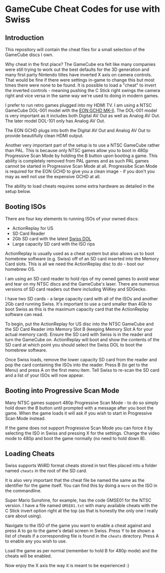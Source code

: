 # GameCube Cheat Codes for use with Swiss

## Introduction

This repository will contain the cheat files for a small selection of the GameCube discs I own.

Why cheat in the first place? The GameCube era felt like many companies were still trying to work out the best defaults for the 3D generation and many first party Nintendo titles have inverted X axis on camera controls. That would be fine if there were settings in-game to change this but most times there were none to be found. It is possible to load a "cheat" to invert the inverted controls - meaning pushing the C Stick right swings the camera right and vice versa in the same way we're used to doing in modern games.

I prefer to run retro games plugged into my HDMI TV. I am using a NTSC GameCube DOL-001 model with the [EON GCHD MK-II](https://www.eongaming.tech/). The DOL-001 model is very important as it includes both Digital AV Out as well as Analog AV Out. The later model DOL-101 only has Analog AV Out.

The EON GCHD plugs into both the Digital AV Out and Analog AV Out to provide beautifully clean HDMI output.

Another very important part of the setup is to use a NTSC GameCube rather than PAL. This is because only NTSC games allow you to boot in 480p Progressive Scan Mode by holding the B button upon booting a game. This ability is completely removed from PAL games and as such PAL games cannot be started in Progressive Scan Mode at all. Progressibe Scan Mode is required for the EON GCHD to give you a clean image - if you don't you may as well not use the expensive GCHD at all.

The ability to load cheats requires some extra hardware as detailed in the setup below.

## Booting ISOs

There are four key elements to running ISOs of your owned discs:

- ActionReplay for US
- SD Card Reader
- 2Gb SD card with the latest [Swiss DOL](https://github.com/emukidid/swiss-gc)
- Large capacity SD card with the ISO rips

ActionReplay is usually used as a cheat system but also allows us to boot homebrew software (e.g. Swiss) off of an SD card inserted into the Memory Card slots. This is all we need the ActionReplay disc to do - boot our homebrew OS.

I am using an SD card reader to hold rips of my owned games to avoid wear and tear on my NTSC discs and the GameCube's laser. There are numerous versions of SD card readers out there including WiiKey and SDGecko.

I have two SD cards - a large capacity card with all of the ISOs and another 2Gb card running Swiss. It's important to use a card smaller than 4Gb to boot Swiss as this is the maximum capacity card that the ActionReplay software can read.

To begin, put the ActionReplay for US disc into the NTSC GameCube and the SD Card Reader into Memory Slot B (keeping Memory Slot A for your actual memory card). Ensure the SD card with Swiss is in the reader and turn the GameCube on. ActionReplay will boot and show the contents of the SD card at which point you should select the Swiss DOL to boot the homebrew software.

Once Swiss loads, remove the lower capacity SD card from the reader and pop the card containing the ISOs into the reader. Press B (to get to the Menu) and press A on the first menu item. Tell Swiss to re-scan the SD card and a list of your ISOs will now appear.

## Booting into Progressive Scan Mode

Many NTSC games support 480p Progressive Scan Mode - to do so simply hold down the B button until prompted with a message after you boot the game. When the game loads it will ask if you wish to start in Progressive Scan Mode instead.

If the game does not support Progressive Scan Mode you can force it by selecting the ISO in Swiss and pressing X for the settings. Change the video mode to 480p and boot the game normally (no need to hold down B).

## Loading Cheats

Swiss supports WiiRD format cheats stored in text files placed into a folder named `cheats` in the root of the SD card.

It is also very important that the cheat file be named the same as the identifier for the game itself. You can find this by doing a `more` on the ISO in the commandline.

Super Mario Sunshine, for example, has the code GMSE01 for the NTSC version. I have a file named `GMSE01.txt` with many available cheats with the C Stick invert option right at the top (as that is honestly the only one I really care about using).

Navigate to the ISO of the game you want to enable a cheat against and press A to go to the game's detail screen in Swiss. Press Y to be shown a list of cheats if a corresponding file is found in the `cheats` directory. Press A to enable any you wish to use.

Load the game as per normal (remember to hold B for 480p mode) and the cheats will be enabled.

Now enjoy the X axis the way it is meant to be experienced :)
